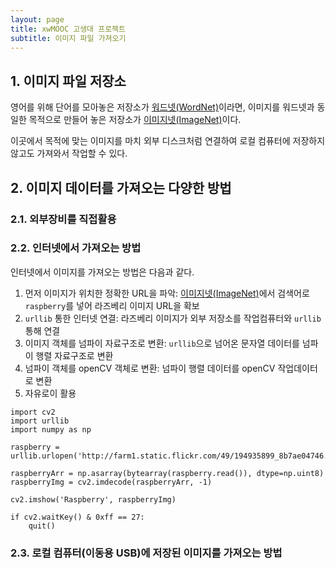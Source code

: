 ```yaml
---
layout: page
title: xwMOOC 고생대 프로젝트
subtitle: 이미지 파일 가져오기
---
```


## 1. 이미지 파일 저장소

영어를 위해 단어를 모아놓은 저장소가 [워드넷(WordNet)](http://wordnet.princeton.edu/)이라면,
이미지를 워드넷과 동일한 목적으로 만들어 놓은 저장소가 [이미지넷(ImageNet)](http://image-net.org/)이다.

이곳에서 목적에 맞는 이미지를 마치 외부 디스크처럼 연결하여 로컬 컴퓨터에 저장하지 않고도 가져와서 작업할 수 있다.

## 2. 이미지 데이터를 가져오는 다양한 방법

### 2.1. 외부장비를 직접활용

### 2.2. 인터넷에서 가져오는 방법

인터넷에서 이미지를 가져오는 방법은 다음과 같다.

1. 먼저 이미지가 위치한 정확한 URL을 파악: [이미지넷(ImageNet)](http://image-net.org/)에서 검색어로 `raspberry`를 넣어 라즈베리 이미지 URL을 확보
1. `urllib` 통한 인터넷 연결: 라즈베리 이미지가 외부 저장소를 작업컴퓨터와 `urllib` 통해 연결
1. 이미지 객체를 넘파이 자료구조로 변환: `urllib`으로 넘어온 문자열 데이터를 넘파이 행렬 자료구조로 변환
1. 넘파이 객체를 openCV 객체로 변환: 넘파이 행렬 데이터를 openCV 작업데이터로 변환
1. 자유로이 활용

~~~ {.python}
import cv2
import urllib
import numpy as np

raspberry = urllib.urlopen('http://farm1.static.flickr.com/49/194935899_8b7ae04746.jpg')

raspberryArr = np.asarray(bytearray(raspberry.read()), dtype=np.uint8)
raspberryImg = cv2.imdecode(raspberryArr, -1)

cv2.imshow('Raspberry', raspberryImg)

if cv2.waitKey() & 0xff == 27:
    quit()
~~~

### 2.3. 로컬 컴퓨터(이동용 USB)에 저장된 이미지를 가져오는 방법


